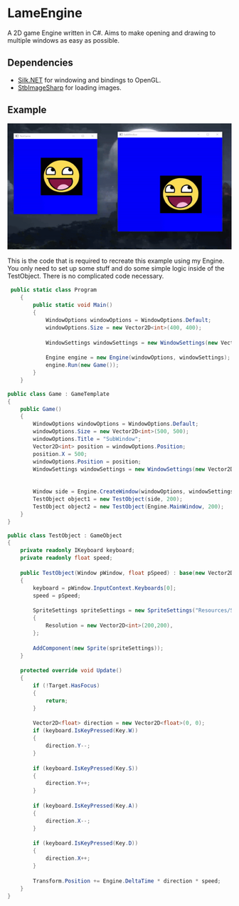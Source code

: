 # LameEngine
A 2D game Engine written in C#. Aims to make opening and drawing to multiple windows as easy as possible.

## Dependencies
* [Silk.NET](https://github.com/dotnet/Silk.NET) for windowing and bindings to OpenGL. 
* [StbImageSharp](https://github.com/StbSharp/StbImageSharp) for loading images.

## Example
![Example](ShowCase/demo1.gif)

This is the code that is required to recreate this example using my Engine.
You only need to set up some stuff and do some simple logic inside of the TestObject. 
There is no complicated code necessary.

```cs
 public static class Program
    {
        public static void Main()
        {
            WindowOptions windowOptions = WindowOptions.Default;
            windowOptions.Size = new Vector2D<int>(400, 400);
      
            WindowSettings windowSettings = new WindowSettings(new Vector2D<int>(400, 400));

            Engine engine = new Engine(windowOptions, windowSettings);
            engine.Run(new Game());
        }
    }
```

```cs
public class Game : GameTemplate
{
    public Game()
    {
        WindowOptions windowOptions = WindowOptions.Default;
        windowOptions.Size = new Vector2D<int>(500, 500);
        windowOptions.Title = "SubWindow";
        Vector2D<int> position = windowOptions.Position;
        position.X = 500;
        windowOptions.Position = position; 
        WindowSettings windowSettings = new WindowSettings(new Vector2D<int>(500, 500));


        Window side = Engine.CreateWindow(windowOptions, windowSettings);
        TestObject object1 = new TestObject(side, 200);
        TestObject object2 = new TestObject(Engine.MainWindow, 200);
    }
}
```

```cs
public class TestObject : GameObject
{
    private readonly IKeyboard keyboard;
    private readonly float speed;
    
    public TestObject(Window pWindow, float pSpeed) : base(new Vector2D<float>(200, 200), pTarget: pWindow)
    {
        keyboard = pWindow.InputContext.Keyboards[0];
        speed = pSpeed;
        
        SpriteSettings spriteSettings = new SpriteSettings("Resources/Sprites/awesomeface.png")
        {
            Resolution = new Vector2D<int>(200,200),
        };

        AddComponent(new Sprite(spriteSettings));
    }

    protected override void Update()
    {
        if (!Target.HasFocus)
        {
            return;
        }
        
        Vector2D<float> direction = new Vector2D<float>(0, 0);
        if (keyboard.IsKeyPressed(Key.W))
        {
            direction.Y--;
        }

        if (keyboard.IsKeyPressed(Key.S))
        {
            direction.Y++;
        }

        if (keyboard.IsKeyPressed(Key.A))
        {
            direction.X--;
        }

        if (keyboard.IsKeyPressed(Key.D))
        {
            direction.X++;
        }

        Transform.Position += Engine.DeltaTime * direction * speed;
    }
}
```


